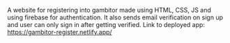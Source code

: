 A website for registering into gambitor made using HTML, CSS, JS and using firebase for authentication. It also sends email verification on sign up and user can only sign in after getting verified.
Link to deployed app: https://gambitor-register.netlify.app/

